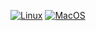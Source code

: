 [![Linux](https://github.com/adrien-lagesse/gmols-server/actions/workflows/linux.yml/badge.svg?branch=main)](https://github.com/adrien-lagesse/gmols-server/actions/workflows/linux.yml)
[![MacOS](https://github.com/adrien-lagesse/gmols-server/actions/workflows/osx.yml/badge.svg?branch=main)](https://github.com/adrien-lagesse/gmols-server/actions/workflows/osx.yml)